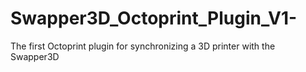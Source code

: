 # Swapper3D_Octoprint_Plugin_V1-
The first Octoprint plugin for synchronizing a 3D printer with the Swapper3D
